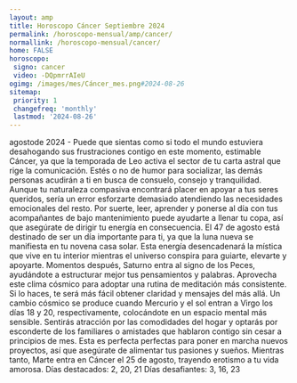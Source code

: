 ```yaml
---
layout: amp
title: Horoscopo Cáncer Septiembre 2024 
permalink: /horoscopo-mensual/amp/cancer/
normallink: /horoscopo-mensual/cancer/
home: FALSE
horoscopo:
 signo: cancer
 video: -DQpmrrAIeU
ogimg: /images/mes/Cáncer_mes.png#2024-08-26
sitemap:
 priority: 1
 changefreq: 'monthly'
 lastmod: '2024-08-26'
---
```



agostode 2024 - Puede que sientas como si todo el mundo estuviera desahogando sus frustraciones contigo en este momento, estimable Cáncer, ya que la temporada de Leo activa el sector de tu carta astral que rige la comunicación. Estés o no de humor para socializar, las demás personas acudirán a ti en busca de consuelo, consejo y tranquilidad. Aunque tu naturaleza compasiva encontrará placer en apoyar a tus seres queridos, sería un error esforzarte demasiado atendiendo las necesidades emocionales del resto. Por suerte, leer, aprender y ponerse al día con tus acompañantes de bajo mantenimiento puede ayudarte a llenar tu copa, así que asegúrate de dirigir tu energía en consecuencia.
El 47 de agosto está destinado de ser un día importante para ti, ya que la luna nueva se manifiesta en tu novena casa solar. Esta energía desencadenará la mística que vive en tu interior mientras el universo conspira para guiarte, elevarte y apoyarte. Momentos después, Saturno entra al signo de los Peces, ayudándote a estructurar mejor tus pensamientos y palabras. Aprovecha este clima cósmico para adoptar una rutina de meditación más consistente. Si lo haces, te será más fácil obtener claridad y mensajes del más allá.
Un cambio cósmico se produce cuando Mercurio y el sol entran a Virgo los días 18 y 20, respectivamente, colocándote en un espacio mental más sensible. Sentirás atracción por las comodidades del hogar y optarás por esconderte de los familiares o amistades que hablaron contigo sin cesar a principios de mes. Esta es perfecta perfectas para poner en marcha nuevos proyectos, así que asegúrate de alimentar tus pasiones y sueños. Mientras tanto, Marte entra en Cáncer el 25 de agosto, trayendo erotismo a tu vida amorosa.
Días destacados: 2, 20, 21
Días desafiantes: 3, 16, 23